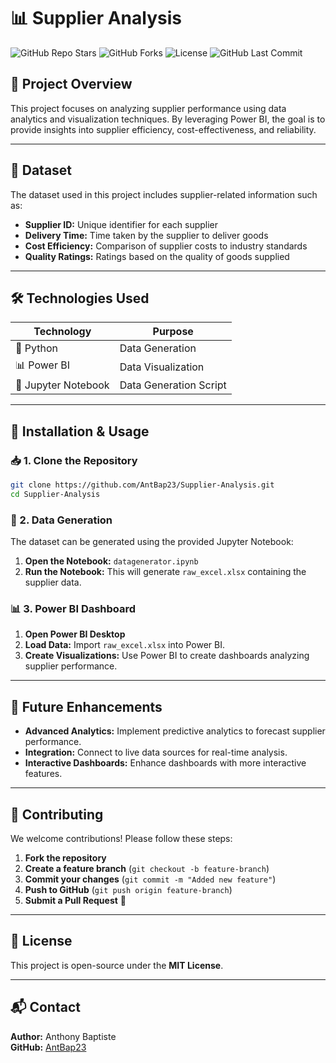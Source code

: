 
# 📊 Supplier Analysis

![GitHub Repo Stars](https://img.shields.io/github/stars/AntBap23/Supplier-Analysis?style=social)
![GitHub Forks](https://img.shields.io/github/forks/AntBap23/Supplier-Analysis?style=social)
![License](https://img.shields.io/github/license/AntBap23/Supplier-Analysis)
![GitHub Last Commit](https://img.shields.io/github/last-commit/AntBap23/Supplier-Analysis)

## 📌 Project Overview

This project focuses on analyzing supplier performance using data analytics and visualization techniques. By leveraging Power BI, the goal is to provide insights into supplier efficiency, cost-effectiveness, and reliability.

---

## 📂 Dataset

The dataset used in this project includes supplier-related information such as:

- **Supplier ID:** Unique identifier for each supplier
- **Delivery Time:** Time taken by the supplier to deliver goods
- **Cost Efficiency:** Comparison of supplier costs to industry standards
- **Quality Ratings:** Ratings based on the quality of goods supplied

---

## 🛠️ Technologies Used

| Technology | Purpose |
|------------|---------|
| 🐍 Python | Data Generation |
| 📊 Power BI | Data Visualization |
| 📓 Jupyter Notebook | Data Generation Script |

---

## 🚀 Installation & Usage

### 📥 1. Clone the Repository

```bash
git clone https://github.com/AntBap23/Supplier-Analysis.git
cd Supplier-Analysis
```

### 🔧 2. Data Generation

The dataset can be generated using the provided Jupyter Notebook:

1. **Open the Notebook:** `datagenerator.ipynb`
2. **Run the Notebook:** This will generate `raw_excel.xlsx` containing the supplier data.

### 📊 3. Power BI Dashboard

1. **Open Power BI Desktop**
2. **Load Data:** Import `raw_excel.xlsx` into Power BI.
3. **Create Visualizations:** Use Power BI to create dashboards analyzing supplier performance.

---

## 🎯 Future Enhancements

- **Advanced Analytics:** Implement predictive analytics to forecast supplier performance.
- **Integration:** Connect to live data sources for real-time analysis.
- **Interactive Dashboards:** Enhance dashboards with more interactive features.

---

## 🤝 Contributing

We welcome contributions! Please follow these steps:

1. **Fork the repository**
2. **Create a feature branch** (`git checkout -b feature-branch`)
3. **Commit your changes** (`git commit -m "Added new feature"`)
4. **Push to GitHub** (`git push origin feature-branch`)
5. **Submit a Pull Request** 🚀

---

## 📜 License

This project is open-source under the **MIT License**.

---

## 📬 Contact

**Author:** Anthony Baptiste  
**GitHub:** [AntBap23](https://github.com/AntBap23)



